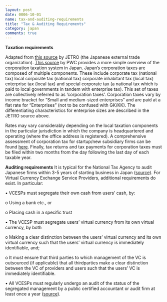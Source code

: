 ```yaml
---
layout: post
date: 0006-10-01
name: tax-and-auditing-requirements
title: "Tax & Auditing Requirements"
category: japan
comments: true
---
```


**Taxation requirements**

Adapted from [this source](https://www.jetro.go.jp/en/invest/setting_up/laws/section3/page3.html) by JETRO (the Japanese external trade organization). [This source](taxsummaries.pwc.com/ID/Japan-Corporate-Taxes-on-corporate-income) by PWC provides a more simple overview of the corporation taxation system in Japan.
Japan’s corporation taxes are composed of multiple components. These include corporate tax (national tax) local corporate tax (national tax) corporate inhabitant tax (local tax) enterprise tax (local tax) and special corporate tax (a national tax which is paid to local governments in tandem with enterprise tax). This set of taxes are collectively referred to as ‘corporation taxes’. Corporation taxes vary by income bracket for “Small and medium-sized enterprises” and are paid at a flat rate for “Enterprises” (not to be confused with GK/KK). The differentiating characteristics for enterprise sizes are described in the JETRO source above. 

Rates may vary considerably depending on the local taxation components in the particular jurisdiction in which the company is headquartered and operating (where the office address is registered). A comprehensive assessment of corporation tax for startup/new subsidiary firms can be found [here](https://www.jetro.go.jp/en/invest/setting_up/laws/section3/page3.html). Finally, tax returns and tax payments for corporation taxes must be filed within two months from the day following the last day of each taxable year.

**Auditing requirements**
It is typical for the National Tax Agency to audit Japanese firms within 3-5 years of starting business in Japan ([source](http://www.venturejapan.com/business-in-japan/doing-business-in-japan/how-to-manage-japanese-corporate-tax/japanese-business-tax-audit/)).  For Virtual Currency Exchange Service Providers, additional requirements do exist. In particular:

•	VCESPs must segregate their own cash from users’ cash, by:

o	Using a bank etc., or

o	Placing cash in a specific trust

•	The VCESP must segregate users’ virtual currency from its own virtual currency, by both

o	Making a clear distinction between the users’ virtual currency and its own virtual currency such that the users’ virtual currency is immediately identifiable, and;

o	It must ensure that third parties to which management of the VC is outsourced (if applicable) that all thirdparties make a clear distinction between the VC of providers and users such that the users’ VC is immediately identifiable. 

•	All VCESPs must regularly undergo an audit of the status of the segregated management by a public certified accountant or audit firm at least once a year ([source](https://www.amt-law.com/pdf/bulletins2_pdf/170207.pdf)).

